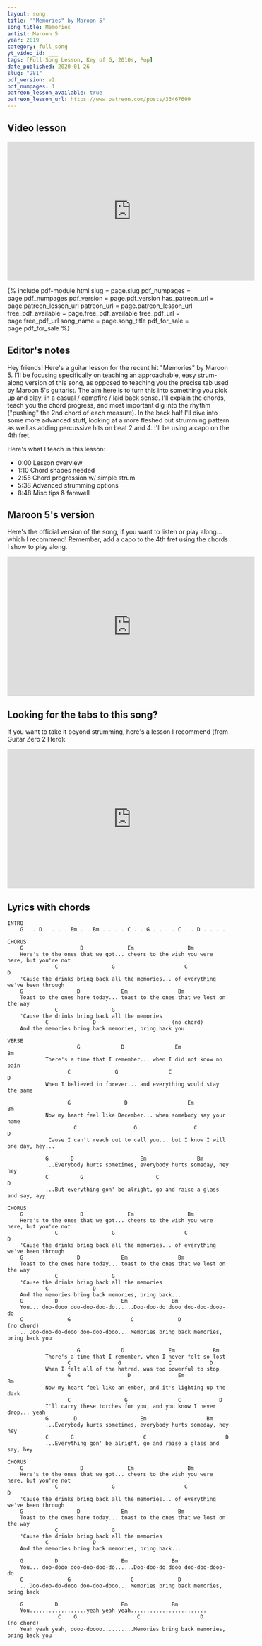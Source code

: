 ```yaml
---
layout: song
title: '"Memories" by Maroon 5'
song_title: Memories
artist: Maroon 5
year: 2019
category: full_song
yt_video_id: ___
tags: [Full Song Lesson, Key of G, 2010s, Pop]
date_published: 2020-01-26
slug: "281"
pdf_version: v2
pdf_numpages: 1
patreon_lesson_available: true
patreon_lesson_url: https://www.patreon.com/posts/33467609
---
```




## Video lesson

<iframe width="560" height="315" src="https://www.youtube.com/embed/UYcAx-zfSVc" frameborder="0" allow="accelerometer; autoplay; encrypted-media; gyroscope; picture-in-picture" allowfullscreen></iframe>

{% include pdf-module.html slug = page.slug pdf_numpages = page.pdf_numpages pdf_version = page.pdf_version has_patreon_url = page.patreon_lesson_url patreon_url = page.patreon_lesson_url free_pdf_available = page.free_pdf_available free_pdf_url = page.free_pdf_url song_name = page.song_title pdf_for_sale = page.pdf_for_sale %}

## Editor's notes

Hey friends! Here's a guitar lesson for the recent hit "Memories" by Maroon 5. I'll be focusing specifically on teaching an approachable, easy strum-along version of this song, as opposed to teaching you the precise tab used by Maroon 5's guitarist. The aim here is to turn this into something you pick up and play, in a casual / campfire / laid back sense. I'll explain the chords, teach you the chord progress, and most important dig into the rhythm ("pushing" the 2nd chord of each measure). In the back half I'll dive into some more advanced stuff, looking at a more fleshed out strumming pattern as well as adding percussive hits on beat 2 and 4. I'll be using a capo on the 4th fret.

Here's what I teach in this lesson:

- 0:00 Lesson overview
- 1:10 Chord shapes needed
- 2:55 Chord progression w/ simple strum
- 5:38 Advanced strumming options
- 8:48 Misc tips & farewell

## Maroon 5's version

Here's the official version of the song, if you want to listen or play along... which I recommend! Remember, add a capo to the 4th fret using the chords I show to play along.

<iframe width="560" height="315" src="https://www.youtube.com/embed/SlPhMPnQ58k" frameborder="0" allow="accelerometer; autoplay; encrypted-media; gyroscope; picture-in-picture" allowfullscreen></iframe>

## Looking for the tabs to this song?

If you want to take it beyond strumming, here's a lesson I recommend (from Guitar Zero 2 Hero):

<iframe width="560" height="315" src="https://www.youtube.com/embed/122YilwrWe4" frameborder="0" allow="accelerometer; autoplay; encrypted-media; gyroscope; picture-in-picture" allowfullscreen></iframe>

## Lyrics with chords

    INTRO
        G . . D . . . . Em . . Bm . . . . C . . G . . . . C . . D . . . .

    CHORUS
        G                  D              Em                 Bm
        Here's to the ones that we got... cheers to the wish you were here, but you're not
                   C                 G                      C                D
        'Cause the drinks bring back all the memories... of everything we've been through
        G                 D             Em                Bm
        Toast to the ones here today... toast to the ones that we lost on the way
                   C                 G
        'Cause the drinks bring back all the memories
                C              D                        (no chord)
        And the memories bring back memories, bring back you

    VERSE
                          G             D                Em              Bm
                There's a time that I remember... when I did not know no pain
                       C              G                C                    D
                When I believed in forever... and everything would stay the same

                       G                 D                   Em            Bm
                Now my heart feel like December... when somebody say your name
                         C                  G                  C               D
                'Cause I can't reach out to call you... but I know I will one day, hey...

                G       D                     Em                Bm
                ...Everybody hurts sometimes, everybody hurts someday, hey hey
                C          G                       C                        D
                ...But everything gon' be alright, go and raise a glass and say, ayy

    CHORUS
        G                  D              Em                 Bm
        Here's to the ones that we got... cheers to the wish you were here, but you're not
                   C                 G                      C                D
        'Cause the drinks bring back all the memories... of everything we've been through
        G                 D             Em                Bm
        Toast to the ones here today... toast to the ones that we lost on the way
                   C                 G
        'Cause the drinks bring back all the memories
                C              D
        And the memories bring back memories, bring back...
        G          D                    Em              Bm
        You... doo-dooo doo-doo-doo-do......Doo-doo-do dooo doo-doo-dooo-do
        C              G                   C              D                        (no chord)
        ...Doo-doo-do-dooo doo-doo-dooo... Memories bring back memories, bring back you

                          G             D              Em            Bm
                There's a time that I remember, when I never felt so lost
                       C               G               C            D
                When I felt all of the hatred, was too powerful to stop
                       G                  D               Em              Bm
                Now my heart feel like an ember, and it's lighting up the dark
                       C                 G                C            D
                I'll carry these torches for you, and you know I never drop... yeah
                G        D                    Em                   Bm
                ...Everybody hurts sometimes, everybody hurts someday, hey hey
                C       G                      C                         D
                ...Everything gon' be alright, go and raise a glass and say, hey

    CHORUS
        G                  D              Em                 Bm
        Here's to the ones that we got... cheers to the wish you were here, but you're not
                   C                 G                      C                D
        'Cause the drinks bring back all the memories... of everything we've been through
        G                 D             Em                Bm
        Toast to the ones here today... toast to the ones that we lost on the way
                   C                 G
        'Cause the drinks bring back all the memories
                C              D
        And the memories bring back memories, bring back...

        G          D                    Em              Bm
        You... doo-dooo doo-doo-doo-do......Doo-doo-do dooo doo-doo-dooo-do
        C              G                   C              D
        ...Doo-doo-do-dooo doo-doo-dooo... Memories bring back memories, bring back

        G          D                    Em              Bm
        You..................yeah yeah yeah........................
                    C    G                   C                   D                 (no chord)
        Yeah yeah yeah, dooo-doooo..........Memories bring back memories, bring back you
